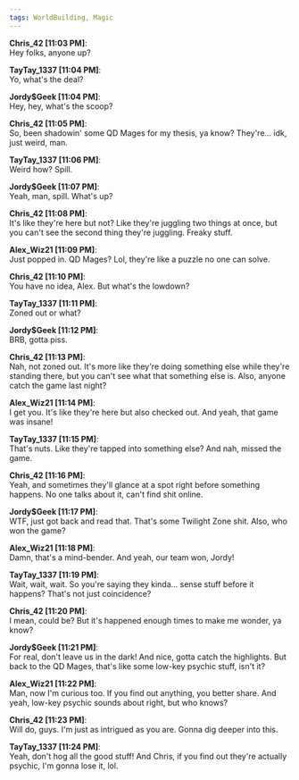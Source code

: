 ```yaml
---
tags: WorldBuilding, Magic
---
```

**Chris_42 [11:03 PM]**:  
Hey folks, anyone up?

**TayTay_1337 [11:04 PM]**:  
Yo, what's the deal?

**Jordy$Geek [11:04 PM]**:  
Hey, hey, what's the scoop?

**Chris_42 [11:05 PM]**:  
So, been shadowin' some QD Mages for my thesis, ya know? They're... idk, just weird, man.

**TayTay_1337 [11:06 PM]**:  
Weird how? Spill.

**Jordy$Geek [11:07 PM]**:  
Yeah, man, spill. What's up?

**Chris_42 [11:08 PM]**:  
It's like they're here but not? Like they're juggling two things at once, but you can't see the second thing they're juggling. Freaky stuff.

**Alex_Wiz21 [11:09 PM]**:  
Just popped in. QD Mages? Lol, they're like a puzzle no one can solve.

**Chris_42 [11:10 PM]**:  
You have no idea, Alex. But what's the lowdown?

**TayTay_1337 [11:11 PM]**:  
Zoned out or what?

**Jordy$Geek [11:12 PM]**:  
BRB, gotta piss.

**Chris_42 [11:13 PM]**:  
Nah, not zoned out. It's more like they're doing something else while they're standing there, but you can't see what that something else is. Also, anyone catch the game last night?

**Alex_Wiz21 [11:14 PM]**:  
I get you. It's like they're here but also checked out. And yeah, that game was insane!

**TayTay_1337 [11:15 PM]**:  
That's nuts. Like they're tapped into something else? And nah, missed the game.

**Chris_42 [11:16 PM]**:  
Yeah, and sometimes they'll glance at a spot right before something happens. No one talks about it, can't find shit online.

**Jordy$Geek [11:17 PM]**:  
WTF, just got back and read that. That's some Twilight Zone shit. Also, who won the game?

**Alex_Wiz21 [11:18 PM]**:  
Damn, that's a mind-bender. And yeah, our team won, Jordy!

**TayTay_1337 [11:19 PM]**:  
Wait, wait, wait. So you're saying they kinda... sense stuff before it happens? That's not just coincidence?

**Chris_42 [11:20 PM]**:  
I mean, could be? But it's happened enough times to make me wonder, ya know?

**Jordy$Geek [11:21 PM]**:  
For real, don't leave us in the dark! And nice, gotta catch the highlights. But back to the QD Mages, that's like some low-key psychic stuff, isn't it?

**Alex_Wiz21 [11:22 PM]**:  
Man, now I'm curious too. If you find out anything, you better share. And yeah, low-key psychic sounds about right, but who knows?

**Chris_42 [11:23 PM]**:  
Will do, guys. I'm just as intrigued as you are. Gonna dig deeper into this.

**TayTay_1337 [11:24 PM]**:  
Yeah, don't hog all the good stuff! And Chris, if you find out they're actually psychic, I'm gonna lose it, lol.